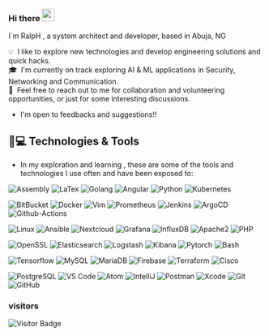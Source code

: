 ### Hi there <img src="https://media.giphy.com/media/hvRJCLFzcasrR4ia7z/giphy.gif" width="25px"></a>

I´m RalpH , a system architect and developer, based in Abuja, NG

💡 &nbsp;I like to explore new technologies and develop engineering solutions and quick hacks.\
🎓 &nbsp;I'm currently on track exploring AI & ML applications in Security, Networking and Communication.\
💬 &nbsp;Feel free to reach out to me for collaboration and volunteering opportunities, or just for some interesting discussions.
   - I'm open to feedbacks and suggestions!!



## 🚀💻 Technologies & Tools

  - In my exploration and learning , these are some of the tools and technologies I use often and have been exposed to:
  
  ![Assembly](https://custom-icon-badges.demolab.com/badge/Assembly-525252.svg?logo=asm-hex&logoColor=white)
  ![LaTex](https://img.shields.io/badge/LaTeX-008080.svg?logo=LaTeX&logoColor=white)
  ![Golang](https://img.shields.io/badge/Golang-06062C?style=flat-square&logo=go)
  ![Angular](https://img.shields.io/badge/Angular-06062C?style=flat-square&logo=angular)
  ![Python](https://img.shields.io/badge/-Python-black?style=flat-square&logo=Python)
  ![Kubernetes](https://img.shields.io/badge/-Kubernetes-black?logo=kubernetes&style=plastic)
  
  ![BitBucket](https://img.shields.io/badge/-BitBucket-darkblue?style=flat-square&logo=bitbucket)
  ![Docker](https://img.shields.io/badge/Docker-2CA5E0?style=flat-square&logo=docker&logoColor=white)
  ![Vim](https://img.shields.io/badge/VIM-%2311AB00.svg?&style=flat-square&logo=vim&logoColor=white)
  ![Prometheus](https://img.shields.io/badge/Prometheus-000000?style=flat-square&logo=prometheus&labelColor=000000)
  ![Jenkins](https://img.shields.io/badge/Jenkins-D24939?style=flat-square&logo=Jenkins&logoColor=white)
  ![ArgoCD](https://img.shields.io/badge/Argo%20CD-1e0b3e?style=flat-square&logo=argo&logoColor=#d16044)
  ![Github-Actions](https://img.shields.io/badge/GitHub%20Actions-2671E5.svg?logo=github%20actions&logoColor=white)
 
  ![Linux](https://img.shields.io/badge/Linux-black?style=flat-square&logo=linux)
  ![Ansible](https://img.shields.io/badge/Ansible-black?style=flat-square&logo=ansible)
  ![Nextcloud](https://img.shields.io/badge/Nextcloud-0484cc?style=flat-square&logo=nextcloud)
  ![Grafana](https://img.shields.io/badge/Grafana-black?style=flat-square&logo=grafana)
  ![InfluxDB](https://img.shields.io/badge/InfluxDB-black?style=flat-square&logo=influxdb)
  ![Apache2](https://img.shields.io/badge/Apache2-black?style=flat-square&logo=apache)
  ![PHP](https://img.shields.io/badge/PHP-black?style=flat-square&logo=php)
  
  ![OpenSSL](https://img.shields.io/badge/OpenSSL-black?style=flat-square&logo=openssl)
  ![Elasticsearch](https://img.shields.io/badge/Elasticsearch-005571?style=flat-square&logo=elasticsearch)
  ![Logstash](https://img.shields.io/badge/Logstash-005571?style=flat-square&logo=logstash)
  ![Kibana](https://img.shields.io/badge/Kibana-005571?style=flat-square&logo=kibana)
  ![Pytorch](https://img.shields.io/badge/PyTorch-EE4C2C?style=flat-square&logo=pytorch&logoColor=white)
  ![Bash](https://img.shields.io/badge/-Bash-black?logo=bash&style=plastic)

  ![Tensorflow](https://img.shields.io/badge/-TensorFlow-black?logo=tensorflow&style=plastic)
  ![MySQL](https://img.shields.io/badge/-MySQL-black?style=flat-square&logo=mysql)
  ![MariaDB](https://img.shields.io/badge/MariaDB-black?style=flat-square&logo=mariadb)
  ![Firebase](https://img.shields.io/badge/Firebase-black?style=flat-square&logo=firebase)
  ![Terraform](https://img.shields.io/badge/Terraform-7B42BC?style=flat-square&logo=terraform&logoColor=white)
  ![Cisco](https://img.shields.io/badge/Cisco-black?style=flat-square&logo=cisco)
  
  ![PostgreSQL](https://img.shields.io/badge/PostgreSQL-316192?style=flat-square&logo=postgresql&logoColor=white)
  ![VS Code](https://img.shields.io/badge/-VS%20Code-007ACC?style=flat-square&logo=visual-studio-code)
  ![Atom](https://img.shields.io/badge/Atom-66595C?style=flat-square&logo=Atom&logoColor=white)
  ![IntelliJ](https://img.shields.io/badge/-IntelliJ%20IDEA-black?style=flat-square&logo=jetbrains)
  ![Postman](https://img.shields.io/badge/Postman-black?style=flat-square&logo=postman)
  ![Xcode](https://img.shields.io/badge/Xcode-007ACC?style=flat-square&logo=Xcode&logoColor=white)
  ![Git](https://img.shields.io/badge/-Git-black?style=flat-square&logo=git)
  ![GitHub](https://img.shields.io/badge/-GitHub-181717?style=flat-square&logo=github)
  
  
  
  
 ### visitors

![Visitor Badge](https://visitor-badge.laobi.icu/badge?page_id=iamadeyii.iamadeyii)
